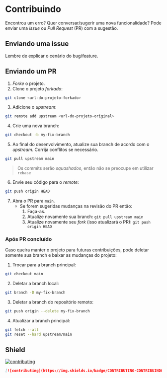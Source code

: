 # Contribuindo

Encontrou um erro? Quer conversar/sugerir uma nova funcionalidade? Pode enviar uma *issue* ou *Pull Request* (PR) com a sugestão.

## Enviando uma issue

Lembre de explicar o cenário do bug/feature.

## Enviando um PR

1. *Forke* o projeto.
2. Clone o projeto *forkado*:
```sh
git clone <url-do-projeto-forkado>
```

3. Adicione o *upstream*:
```sh
git remote add upstream <url-do-projeto-original>
```

4. Crie uma nova branch:
```sh
git checkout -b my-fix-branch
```

5. Ao final do desenvolvimento, atualize sua branch de acordo com o *upstream*. Corrija conflitos se necessário.
```sh
git pull upstream main
```

> Os commits serão *squashados*, então não se preocupe em utilizar `rebase`

6. Envie seu código para o *remote*:
```sh
git push origin HEAD
```

7. Abra o PR para `main`.
    - Se forem sugeridas mudanças na revisão do PR então:
        1. Faça-as.
        2. Atualize novamente sua branch: ``git pull upstream main``
        3. Atualize novamente seu *fork* (isso atualizará o PR): ``git push origin HEAD``

### Após PR concluído

Caso queira manter o projeto para futuras contribuições, pode deletar somente sua branch e baixar as mudanças do projeto:

1. Trocar para a branch principal:
```sh
git checkout main
```

2. Deletar a branch local:
```sh
git branch -D my-fix-branch
```

3. Deletar a branch do repositório remoto:
```sh
git push origin --delete my-fix-branch
```

4. Atualizar a branch principal:
```sh
git fetch --all
git reset --hard upstream/main
```

## Shield

[![contributing](https://img.shields.io/badge/CONTRIBUTING-CONTRIBUINDO-%23fff)](http://neni.dev/contributing)

```md
[![contributing](https://img.shields.io/badge/CONTRIBUTING-CONTRIBUINDO-%23fff)](http://neni.dev/contributing)
```
